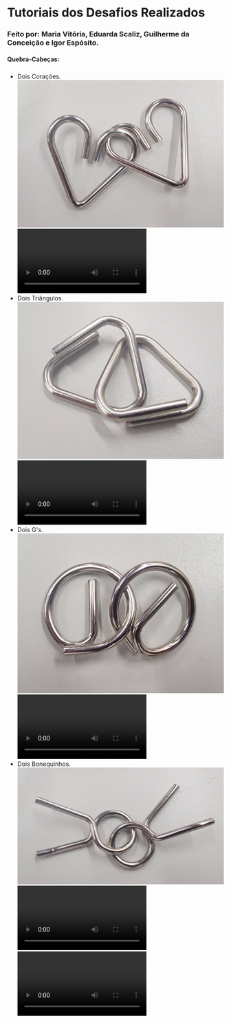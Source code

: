 # Tutoriais dos Desafios Realizados
### Feito por: Maria Vitória, Eduarda Scaliz, Guilherme da Conceição e Igor Espósito.
#### Quebra-Cabeças:

#####
- Dois Corações.
![alt text](Imagens/VideoCapture_20240503-155137.jpg)
![](Imagens/20240503_145500-1.mp4)
- Dois Triângulos.
![alt text](Imagens/VideoCapture_20240503-155154.jpg)
<video controls src="Imagens/20240503_134337-1.mp4" title="Title"></video>
- Dois G's.
![alt text](Imagens/VideoCapture_20240503-155219.jpg)
<video controls src="Imagens/20240503_142818-1.mp4" title="Title"></video>
- Dois Bonequinhos.
![alt text](Imagens/VideoCapture_20240503-155203.jpg)
<video controls src="Imagens/20240503_142137-1.mp4" title="Title"></video>
<video controls src="Imagens/20240503_145750-1.mp4" title="Title"></video>